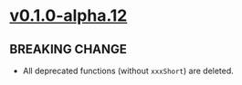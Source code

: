 # [v0.1.0-alpha.12]

## BREAKING CHANGE

- All deprecated functions (without `xxxShort`) are deleted.

[v0.1.0-alpha.12]: https://github.com/AccelByte/accelbyte-go-modular-sdk/compare/session-sdk/v0.1.0-alpha.11..session-sdk/v0.1.0-alpha.12
